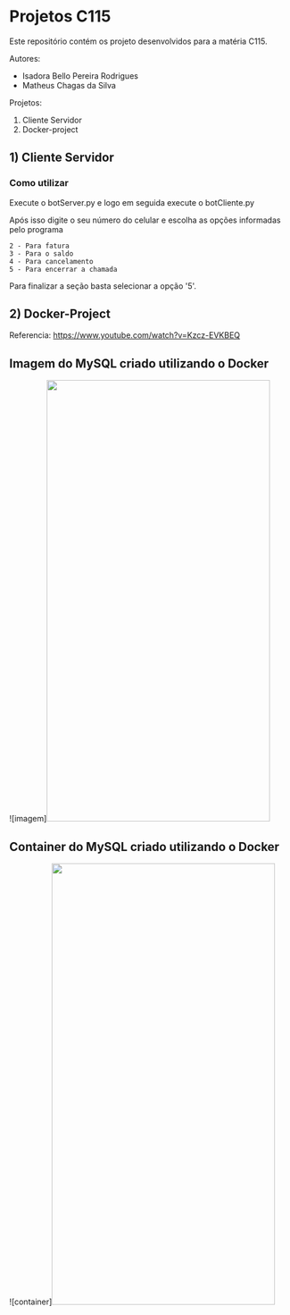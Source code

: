 # Projetos C115
Este repositório contém os projeto desenvolvidos para a matéria C115.

Autores: 
- Isadora Bello Pereira Rodrigues
- Matheus Chagas da Silva

Projetos:
1. Cliente Servidor
2. Docker-project

## 1) Cliente Servidor
### Como utilizar
Execute o botServer.py e logo em seguida execute o botCliente.py

Após isso digite o seu número do celular e escolha as opções informadas pelo programa
```
2 - Para fatura
3 - Para o saldo
4 - Para cancelamento
5 - Para encerrar a chamada
```
Para finalizar a seção basta selecionar a opção '5'.

## 2) Docker-Project
Referencia:
https://www.youtube.com/watch?v=Kzcz-EVKBEQ

## Imagem do MySQL criado utilizando o Docker
![imagem]<img src="https://user-images.githubusercontent.com/85804680/190931580-fcba1d01-23bb-4747-a5b2-0e479c3d6207.jpeg" width="400" height="790">

## Container do MySQL criado utilizando o Docker
![container]<img src="https://user-images.githubusercontent.com/85804680/190931597-920441bc-491f-4a38-8d49-432230e646c3.jpeg" width="400" height="790">
